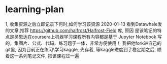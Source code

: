 # learning-plan
1,  收集资源之后立即记录下何时,如何学习该资源
2020-01-13 看到Datawhale发的文章,推荐 https://github.com/halfrost/Halfrost-Field 库, 原因
是该笔记的特点是吴恩达在coursera上机器学习课程所有内容都是基于 Jupyter Notebook 写的，集图片、公式、代码、练习题于一体，非常方便使用！
我把他fork进自己的git里, 因为目前正在练习\学习kaggle, 先存着, 等kaggle进度到了稳定期之后, 顺着这一系列笔记文件, 把该课程过一遍
